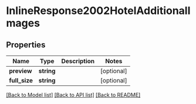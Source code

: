 # InlineResponse2002HotelAdditionalImages

## Properties
Name | Type | Description | Notes
------------ | ------------- | ------------- | -------------
**preview** | **string** |  | [optional] 
**full_size** | **string** |  | [optional] 

[[Back to Model list]](../../README.md#documentation-for-models) [[Back to API list]](../../README.md#documentation-for-api-endpoints) [[Back to README]](../../README.md)

